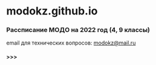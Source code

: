 # modokz.github.io
### Рассписание МОДО на 2022 год (4, 9 классы)
email для технических вопросов: <modokz@mail.ru>
#### >>>